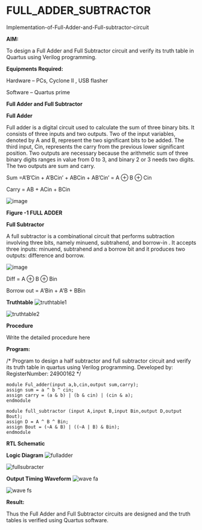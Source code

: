 # FULL_ADDER_SUBTRACTOR

Implementation-of-Full-Adder-and-Full-subtractor-circuit

**AIM:**

To design a Full Adder and Full Subtractor circuit and verify its truth table in Quartus using Verilog programming.

**Equipments Required:**

Hardware – PCs, Cyclone II , USB flasher

Software – Quartus prime

**Full Adder and Full Subtractor**

**Full Adder**

Full adder is a digital circuit used to calculate the sum of three binary bits. It consists of three inputs and two outputs. Two of the input variables, denoted by A and B, represent the two significant bits to be added. The third input, Cin, represents the carry from the previous lower significant position. Two outputs are necessary because the arithmetic sum of three binary digits ranges in value from 0 to 3, and binary 2 or 3 needs two digits. The two outputs are sum and carry.

Sum =A’B’Cin + A’BCin’ + ABCin + AB’Cin’ = A ⊕ B ⊕ Cin 

Carry = AB + ACin + BCin

![image](https://github.com/naavaneetha/FULL_ADDER_SUBTRACTOR/assets/154305477/0f30ba51-5ffb-4198-845f-18e054f675e7)

**Figure -1 FULL ADDER**

**Full Subtractor**

A full subtractor is a combinational circuit that performs subtraction involving three bits, namely minuend, subtrahend, and borrow-in . It accepts three inputs: minuend, subtrahend and a borrow bit and it produces two outputs: difference and borrow.

![image](https://github.com/naavaneetha/FULL_ADDER_SUBTRACTOR/assets/154305477/02b24f51-ab51-4304-9ad6-7b81ffc1ead5)

Diff = A ⊕ B ⊕ Bin 

Borrow out = A'Bin + A'B + BBin

**Truthtable**
![truthtable1](https://github.com/user-attachments/assets/564675ce-92ff-4dff-92c1-961db2fba381)

![truthtable2](https://github.com/user-attachments/assets/7a5b7fa1-3f8d-42b6-8dfa-a2fe56fb86d1)

**Procedure**

Write the detailed procedure here

**Program:**

/* Program to design a half subtractor and full subtractor circuit and verify its truth table in quartus using Verilog programming. Developed by: RegisterNumber: 24900162
*/
```
module Ful_adder(input a,b,cin,output sum,carry);
assign sum = a ^ b ^ cin;
assign carry = (a & b) | (b & cin) | (cin & a);
endmodule

module full_subtractor (input A,input B,input Bin,output D,output Bout);
assign D = A ^ B ^ Bin;
assign Bout = (~A & B) | ((~A | B) & Bin);
endmodule
```

**RTL Schematic**

**Logic Diagram**
![fulladder](https://github.com/user-attachments/assets/47d7f1b2-153e-4b6c-b61a-eae86cdcf140)

![fullsubracter](https://github.com/user-attachments/assets/9876deec-eea8-406f-a9ea-c8c64a1839ba)

**Output Timing Waveform**
![wave fa](https://github.com/user-attachments/assets/181dbf76-d940-4b77-ba3b-d7d835af5895)

![wave fs](https://github.com/user-attachments/assets/8c3ef2b0-d2bf-4f9b-bc01-6f97f0b68f52)


**Result:**

Thus the Full Adder and Full Subtractor circuits are designed and the truth tables is verified using Quartus software.



